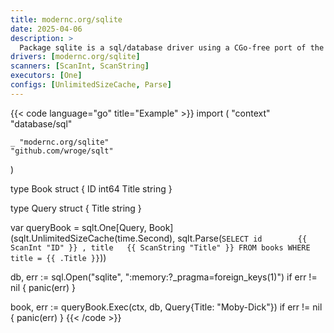 ```yaml
---
title: modernc.org/sqlite
date: 2025-04-06
description: >
  Package sqlite is a sql/database driver using a CGo-free port of the C SQLite3 library.
drivers: [modernc.org/sqlite]
scanners: [ScanInt, ScanString]
executors: [One]
configs: [UnlimitedSizeCache, Parse]
---
```


{{< code language="go" title="Example" >}}
import (
	"context"
	"database/sql"

	_ "modernc.org/sqlite"
	"github.com/wroge/sqlt"
)

type Book struct {
  ID    int64
  Title string
}

type Query struct {
  Title string
}

var queryBook = sqlt.One[Query, Book](sqlt.UnlimitedSizeCache(time.Second), sqlt.Parse(`
  SELECT
    id        {{ ScanInt "ID" }}
    , title   {{ ScanString "Title" }}
  FROM books
  WHERE title = {{ .Title }}
`))

db, err := sql.Open("sqlite", ":memory:?_pragma=foreign_keys(1)")
if err != nil {
  panic(err)
}

book, err := queryBook.Exec(ctx, db, Query{Title: "Moby-Dick"})
if err != nil {
  panic(err)
}
{{< /code >}}